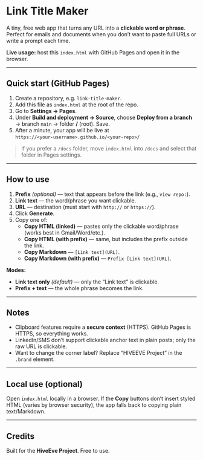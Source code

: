 # Link Title Maker

A tiny, free web app that turns any URL into a **clickable word or phrase**. Perfect for emails and documents when you don’t want to paste full URLs or write a prompt each time.

**Live usage:** host this `index.html` with GitHub Pages and open it in the browser.

---

## Quick start (GitHub Pages)

1. Create a repository, e.g. `link-title-maker`.
2. Add this file as `index.html` at the root of the repo.
3. Go to **Settings → Pages**.
4. Under **Build and deployment → Source**, choose **Deploy from a branch** → branch `main` → folder **/** (root). Save.
5. After a minute, your app will be live at  
   `https://<your-username>.github.io/<your-repo>/`

> If you prefer a `/docs` folder, move `index.html` into `/docs` and select that folder in Pages settings.

---

## How to use

1. **Prefix** *(optional)* — text that appears before the link (e.g., `view repo:`).
2. **Link text** — the word/phrase you want clickable.
3. **URL** — destination (must start with `http://` or `https://`).
4. Click **Generate**.
5. Copy one of:
   - **Copy HTML (linked)** — pastes only the clickable word/phrase (works best in Gmail/Word/etc.).
   - **Copy HTML (with prefix)** — same, but includes the prefix outside the link.
   - **Copy Markdown** — `[Link text](URL)`.
   - **Copy Markdown (with prefix)** — `Prefix [Link text](URL)`.

**Modes:**
- **Link text only** *(default)* — only the “Link text” is clickable.
- **Prefix + text** — the whole phrase becomes the link.

---

## Notes

- Clipboard features require a **secure context** (HTTPS). GitHub Pages is HTTPS, so everything works.
- LinkedIn/SMS don’t support clickable anchor text in plain posts; only the raw URL is clickable.
- Want to change the corner label? Replace “HIVEEVE Project” in the `.brand` element.

---

## Local use (optional)

Open `index.html` locally in a browser. If the **Copy** buttons don’t insert styled HTML (varies by browser security), the app falls back to copying plain text/Markdown.

---

## Credits

Built for the **HiveEve Project**. Free to use.
